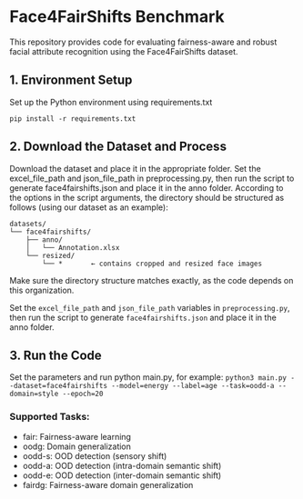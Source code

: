 # Face4FairShifts Benchmark

This repository provides code for evaluating fairness-aware and robust facial attribute recognition using the Face4FairShifts dataset.


## 1. Environment Setup

Set up the Python environment using requirements.txt

`pip install -r requirements.txt`


## 2. Download the Dataset and Process

Download the dataset and place it in the appropriate folder. Set the excel_file_path and json_file_path in preprocessing.py, then run the script to generate face4fairshifts.json and place it in the anno folder. According to the options in the script arguments, the directory should be structured as follows (using our dataset as an example):

```
datasets/
└── face4fairshifts/
    ├── anno/
    │   └── Annotation.xlsx
    └── resized/
        └── *       ← contains cropped and resized face images
```

Make sure the directory structure matches exactly, as the code depends on this organization.

Set the `excel_file_path` and `json_file_path` variables in `preprocessing.py`, then run the script to generate `face4fairshifts.json` and place it in the anno folder.


## 3. Run the Code
Set the parameters and run python main.py, for example:
`python3 main.py --dataset=face4fairshifts --model=energy --label=age --task=oodd-a --domain=style --epoch=20`


### Supported Tasks:
+ fair: Fairness-aware learning
+ oodg: Domain generalization
+ oodd-s: OOD detection (sensory shift)
+ oodd-a: OOD detection (intra-domain semantic shift)
+ oodd-e: OOD detection (inter-domain semantic shift)
+ fairdg: Fairness-aware domain generalization

